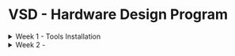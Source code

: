 # VSD - Hardware Design Program

<details>
  <summary>Week 1 - Tools Installation </summary>
</details>
<details>
  <summary>Week 2 - </summary>
</details>
